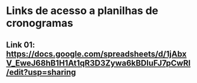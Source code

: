 # Links de acesso a planilhas de cronogramas

## Link 01: https://docs.google.com/spreadsheets/d/1jAbxV_EweJ68hB1H1At1qR3D3Zywa6kBDluFJ7pCwRI/edit?usp=sharing
